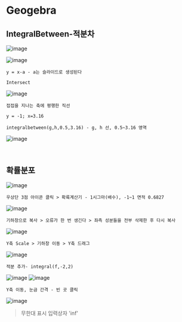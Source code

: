 Geogebra
==========

IntegralBetween-적분차
------------------

![image](https://user-images.githubusercontent.com/30430227/143801312-7e0121f0-a938-4e5a-904f-1f68f0d83a5a.png)

![image](https://user-images.githubusercontent.com/30430227/143801391-a6d03dbb-1b67-403d-9b7f-15d011e428e8.png)

`y = x-a - a는 슬라이드로 생성된다`

`Intersect`

![image](https://user-images.githubusercontent.com/30430227/143801484-813954cf-10c3-4f24-9596-6eb9a3b4156f.png)

`접접을 지나는 축에 평행한 직선`

`y = -1; x=3.16`

`integralbetween(g,h,0.5,3.16) - g, h 선, 0.5~3.16 영역`

![image](https://user-images.githubusercontent.com/30430227/143803145-2c6d7b76-de61-429c-9f95-0ee6a899ca0b.png)

<br>

확률분포 
---------

![image](https://user-images.githubusercontent.com/30430227/143809609-fd314034-5906-443e-a6fa-5fafbf71145f.png)

`우상단 3점 아이콘 클릭 > 확륙계산기 - 1시그마(배수), -1~1 면적 0.6827 `

![image](https://user-images.githubusercontent.com/30430227/143809297-776b1ea0-7266-4091-a916-3f091615d2eb.png)

`기하창으로 복사 > 오류가 한 번 생긴다 > 좌측 성분들을 전부 삭제한 후 다시 복사`

![image](https://user-images.githubusercontent.com/30430227/143809377-22aa7606-da98-40c6-aa34-a17c58df5765.png)

`Y축 Scale > 기하창 이동 > Y축 드래그`

![image](https://user-images.githubusercontent.com/30430227/143809514-39bdc658-afcd-4875-bffa-b86f9d788f14.png)

`적분 추가- integral(f,-2,2)`

![image](https://user-images.githubusercontent.com/30430227/143809911-f9137ea0-2293-476b-bdba-f8b919a28932.png)
![image](https://user-images.githubusercontent.com/30430227/143809932-5a48c80c-36e0-44f1-85e9-e16103bcfe8d.png)

`Y축 이동, 눈금 간격 - 빈 곳 클릭`

![image](https://user-images.githubusercontent.com/30430227/143810016-1cde0eb0-7410-4b99-b264-60d172d327c6.png)

> 무한대 표시  입력상자 'inf'






